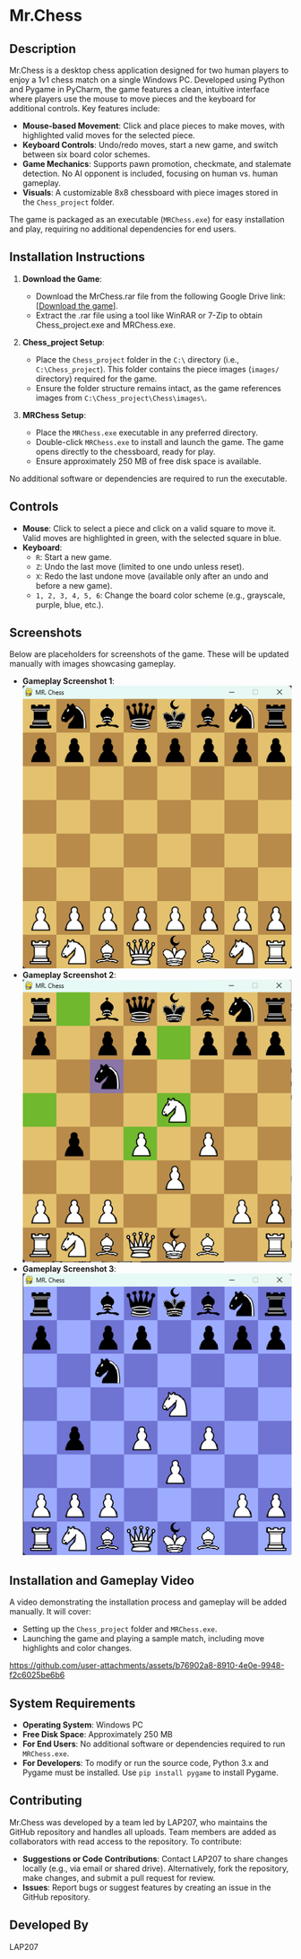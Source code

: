 # Mr.Chess

## Description
Mr.Chess is a desktop chess application designed for two human players to enjoy a 1v1 chess match on a single Windows PC. Developed using Python and Pygame in PyCharm, the game features a clean, intuitive interface where players use the mouse to move pieces and the keyboard for additional controls. Key features include:
- **Mouse-based Movement**: Click and place pieces to make moves, with highlighted valid moves for the selected piece.
- **Keyboard Controls**: Undo/redo moves, start a new game, and switch between six board color schemes.
- **Game Mechanics**: Supports pawn promotion, checkmate, and stalemate detection. No AI opponent is included, focusing on human vs. human gameplay.
- **Visuals**: A customizable 8x8 chessboard with piece images stored in the `Chess_project` folder.

The game is packaged as an executable (`MRChess.exe`) for easy installation and play, requiring no additional dependencies for end users.

## Installation Instructions
1. **Download the Game**:
   - Download the MrChess.rar file from the following Google Drive link: [[Download the game](https://drive.google.com/file/d/1weATcSm_miZMtWtURMLUJC3vu15MoTt7/view?usp=drive_link)].
   - Extract the .rar file using a tool like WinRAR or 7-Zip to obtain Chess_project.exe and MRChess.exe.

2. **Chess_project Setup**:
   - Place the `Chess_project` folder in the `C:\` directory (i.e., `C:\Chess_project`). This folder contains the piece images (`images/` directory) required for the game.
   - Ensure the folder structure remains intact, as the game references images from `C:\Chess_project\Chess\images\`.

3. **MRChess Setup**:
   - Place the `MRChess.exe` executable in any preferred directory.
   - Double-click `MRChess.exe` to install and launch the game. The game opens directly to the chessboard, ready for play.
   - Ensure approximately 250 MB of free disk space is available.

No additional software or dependencies are required to run the executable.

## Controls
- **Mouse**: Click to select a piece and click on a valid square to move it. Valid moves are highlighted in green, with the selected square in blue.
- **Keyboard**:
  - `R`: Start a new game.
  - `Z`: Undo the last move (limited to one undo unless reset).
  - `X`: Redo the last undone move (available only after an undo and before a new game).
  - `1, 2, 3, 4, 5, 6`: Change the board color scheme (e.g., grayscale, purple, blue, etc.).

## Screenshots
Below are placeholders for screenshots of the game. These will be updated manually with images showcasing gameplay.

- **Gameplay Screenshot 1**: 
![Gameplay1](Images/Gameplay.png)
- **Gameplay Screenshot 2**: 
![Gameplay2](Images/Gameplay2.png)
- **Gameplay Screenshot 3**: 
![Gameplay3](Images/Gameplay3.png)

## Installation and Gameplay Video
A video demonstrating the installation process and gameplay will be added manually. It will cover:
- Setting up the `Chess_project` folder and `MRChess.exe`.
- Launching the game and playing a sample match, including move highlights and color changes.

https://github.com/user-attachments/assets/b76902a8-8910-4e0e-9948-f2c6025be6b6

## System Requirements
- **Operating System**: Windows PC
- **Free Disk Space**: Approximately 250 MB
- **For End Users**: No additional software or dependencies required to run `MRChess.exe`.
- **For Developers**: To modify or run the source code, Python 3.x and Pygame must be installed. Use `pip install pygame` to install Pygame.

## Contributing
Mr.Chess was developed by a team led by LAP207, who maintains the GitHub repository and handles all uploads. Team members are added as collaborators with read access to the repository. To contribute:
- **Suggestions or Code Contributions**: Contact LAP207 to share changes locally (e.g., via email or shared drive). Alternatively, fork the repository, make changes, and submit a pull request for review.
- **Issues**: Report bugs or suggest features by creating an issue in the GitHub repository.


## Developed By
LAP207
